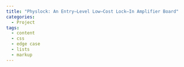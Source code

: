 ```yaml
---
title: "Physlock: An Entry–Level Low–Cost Lock–In Amplifier Board"
categories:
  - Project
tags:
  - content
  - css
  - edge case
  - lists
  - markup
---
```

